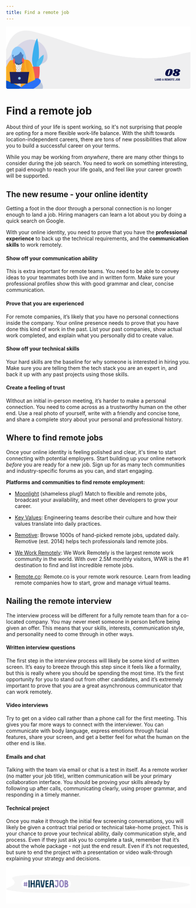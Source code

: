```yaml
---
title: Find a remote job
---
```


![Land a remote job](./assets/header-illustrations/8.png)

# Find a remote job

About third of your life is spent working, so it's not surprising that people are opting for a more flexible work-life balance. With the shift towards location-independent careers, there are tons of new possibilities that allow you to build a successful career on your terms.

While you may be working from _anywhere_, there are many other things to consider during the job search. You need to work on something interesting, get paid enough to reach your life goals, and feel like your career growth will be supported.

## The new resume - your online identity

Getting a foot in the door through a personal connection is no longer enough to land a job. Hiring managers can learn a lot about you by doing a quick search on Google.

With your online identity, you need to prove that you have the **professional experience** to back up the technical requirements, and the **communication skills** to work remotely.

#### Show off your communication ability

This is extra important for remote teams. You need to be able to convey ideas to your teammates both live and in written form. Make sure your professional profiles show this with good grammar and clear, concise communication.

#### Prove that you are experienced

For remote companies, it’s likely that you have no personal connections inside the company. Your online presence needs to prove that you have done this kind of work in the past. List your past companies, show actual work completed, and explain what you personally did to create value.

#### Show off your technical skills

Your hard skills are the baseline for why someone is interested in hiring you. Make sure you are telling them the tech stack you are an expert in, and back it up with any past projects using those skills.

#### Create a feeling of trust

Without an initial in-person meeting, it’s harder to make a personal connection. You need to come across as a trustworthy human on the other end. Use a real photo of yourself, write with a friendly and concise tone, and share a complete story about your personal and professional history.

<ClientOnly>
  <Tweet id="1072263742472126465" :options="{ conversation: 'none' }" />
</ClientOnly>

## Where to find remote jobs

Once your online identity is feeling polished and clear, it's time to start connecting with potential employers. Start building up your online network _before_ you are ready for a new job. Sign up for as many tech communities and industry-specific forums as you can, and start engaging.

**Platforms and communities to find remote employment:**

- [Moonlight](https://www.moonlightwork.com/) (shameless plug!) Match to flexible and remote jobs, broadcast your availability,
  and meet other developers to grow your career.

- [Key Values](https://www.keyvalues.com): Engineering teams describe their culture and how their values translate into daily practices.

- [Remotive](https://remotive.io): Browse 1000s of hand-picked remote jobs, updated daily. Remotive (est. 2014) helps tech professionals land remote jobs.

- [We Work Remotely](https://weworkremotely.com): We Work Remotely is the largest remote work community in the world. With over 2.5M monthly visitors, WWR is the #1 destination to find and list incredible remote jobs.

- [Remote.co](https://remote.co): Remote.co is your remote work resource. Learn from leading remote companies how to start, grow and manage virtual teams.

<ClientOnly>
  <Tweet id="1090978853537964033" :options="{ conversation: 'none' }" />
</ClientOnly>

## Nailing the remote interview

The interview process will be different for a fully remote team than for a co-located company. You may never meet someone in person before being given an offer. This means that your skills, interests, communication style, and personality need to come through in other ways.

#### Written interview questions

The first step in the interview process will likely be some kind of written screen. It’s easy to breeze through this step since it feels like a formality, but this is really where you should be spending the most time. It’s the first opportunity for you to stand out from other candidates, and it’s extremely important to prove that you are a great asynchronous communicator that can work remotely.

#### Video interviews

Try to get on a video call rather than a phone call for the first meeting. This gives you far more ways to connect with the interviewer. You can communicate with body language, express emotions through facial features, share your screen, and get a better feel for what the human on the other end is like.

#### Emails and chat

Talking with the team via email or chat is a test in itself. As a remote worker (no matter your job title), written communication will be your primary collaboration interface. You should be proving your skills already by following up after calls, communicating clearly, using proper grammar, and responding in a timely manner.

#### Technical project

Once you make it through the initial few screening conversations, you will likely be given a contract trial period or technical take-home project. This is your chance to prove your technical ability, daily communication style, and process. Even if they just ask you to complete a task, remember that it’s about the whole package - not just the end result. Even if it’s not requested, but sure to end the project with a presentation or video walk-through explaining your strategy and decisions.

<ClientOnly>
  <Tweet id="1129004528215322624" :options="{ conversation: 'none' }" />
</ClientOnly>

![Divider illustration - #IHaveAJob](./assets/divider-illustrations/divider-7.png)

